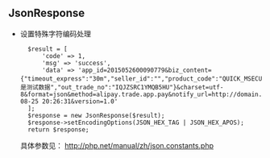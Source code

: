 ## JsonResponse
- 设置特殊字符编码处理

		$result = [
            'code' => 1,
            'msg' => 'success',
            'data' => 'app_id=2015052600090779&biz_content={"timeout_express":"30m","seller_id":"","product_code":"QUICK_MSECURITY_PAY","total_amount":"0.01","subject":"1","body":"我是测试数据","out_trade_no":"IQJZSRC1YMQB5HU"}&charset=utf-8&format=json&method=alipay.trade.app.pay&notify_url=http://domain.merchant.com/payment_notify&sign_type=RSA2&timestamp=2016-08-25 20:26:31&version=1.0'
        ];
        $response = new JsonResponse($result);
        $response->setEncodingOptions(JSON_HEX_TAG | JSON_HEX_APOS);
        return $response;

	具体参数见： http://php.net/manual/zh/json.constants.php